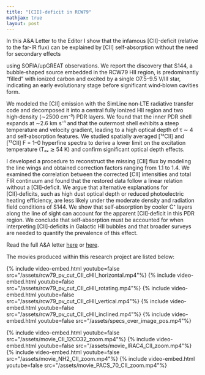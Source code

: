 ```yaml
---
title: "[CII]-deficit in RCW79"
mathjax: true
layout: post
---
```


<!--
In this A&A Letter to the Editor I show that the infamous [CII]-deficit (relative to the far-IR flux) can be explained by [CII] self-absorption without the need for secondary effects, at least in the young Galactic bubble we study (S144 in RCW79). Correcting for the missing flux makes the [CII]-deficit vanish. In extragalactic, more extreme or evolved regions further effects might however become important.
-->

In this A&A Letter to the Editor I show that the infamous [CII]-deficit (relative to the far-IR flux) can be explained by [CII] self-absorption without the need for secondary effects 
<!-- We studied the [CII] 158 µm fine‑structure line emission of S144, a bubble‑shaped source embedded in the RCW79 HII region, -->
using SOFIA/upGREAT observations. We report the discovery that S144, a bubble‑shaped source embedded in the RCW79 HII region, is predominantly “filled” with ionized carbon and excited by a single O7.5–9.5 V/III star, indicating an early evolutionary stage before significant wind‑blown cavities form. 


We modeled the [CII] emission with the SimLine non‑LTE radiative transfer code and decomposed it into a central fully ionized HII region and two high‑density (∼2500 cm⁻³) PDR layers. We found that the inner PDR shell expands at ∼2.6 km s⁻¹ and that the outermost shell exhibits a steep temperature and velocity gradient, leading to a high optical depth of τ ∼ 4 and self‑absorption features. We studied spatially averaged [¹²CII] and [¹³CII] F = 1–0 hyperfine spectra to derive a lower limit on the excitation temperature (Tₑₓ ≳ 54 K) and confirm significant optical depth effects. 

I developed a procedure to reconstruct the missing [CII] flux by modeling the line wings and obtained correction factors ranging from 1.1 to 1.4. We examined the correlation between the corrected [CII] intensities and total FIR continuum and found that the restored data follow a linear relation without a [CII]‑deficit. We argue that alternative explanations for [CII]‑deficits, such as high dust optical depth or reduced photoelectric heating efficiency, are less likely under the moderate density and radiation field conditions of S144. We show that self‑absorption by cooler C⁺ layers along the line of sight can account for the apparent [CII]‑deficit in this PDR region. We conclude that self‑absorption must be accounted for when interpreting [CII]‑deficits in Galactic HII bubbles and that broader surveys are needed to quantify the prevalence of this effect.

Read the full A&A letter [here](https://doi.org/10.1051/0004-6361/202453445) or [here](https://arxiv.org/abs/2504.08976).

The movies produced within this research project are listed below:

{% include video-embed.html youtube=false src="/assets/rcw79_pv_cut_CII_cHII_horizontal.mp4"%}
{% include video-embed.html youtube=false src="/assets/rcw79_pv_cut_CII_cHII_rotating.mp4"%}
{% include video-embed.html youtube=false src="/assets/rcw79_pv_cut_CII_cHII_vertical.mp4"%}
{% include video-embed.html youtube=false src="/assets/rcw79_pv_cut_CII_cHII_inclined.mp4"%}
{% include video-embed.html youtube=false src="/assets/specs_over_image_pos.mp4"%}

{% include video-embed.html youtube=false src="/assets/movie_CII_12CO32_zoom.mp4"%}
{% include video-embed.html youtube=false src="/assets/movie_IRAC4_CII_zoom.mp4"%}
{% include video-embed.html youtube=false src="/assets/movie_NH2_CII_zoom.mp4"%}
{% include video-embed.html youtube=false src="/assets/movie_PACS_70_CII_zoom.mp4"%}



<!-- Examples

{% include video-embed.html youtube=true id="DEIN_VIDEO_ID" %}

{% include video-embed.html youtube=false src="/assets/videos/mein-clip.mp4" poster="/assets/images/preview.jpg" %}

-->


